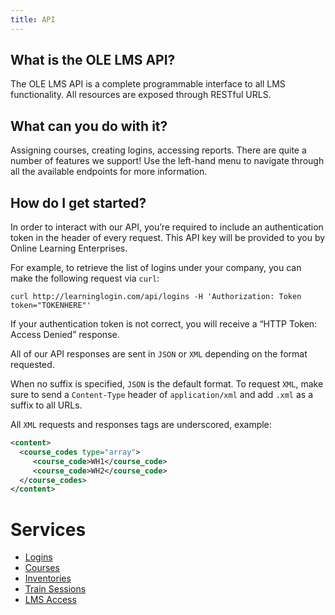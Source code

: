 ```yaml
---
title: API
---
```



## What is the OLE LMS API?

The OLE LMS API is a complete programmable interface to all LMS functionality. All resources are exposed through RESTful URLS.


## What can you do with it?

Assigning courses, creating logins, accessing reports. There are quite a number of features we support! Use the left-hand menu to navigate through all the available endpoints for more information.

## How do I get started?

In order to interact with our API, you’re required to include an authentication token in the header of every request. This API key will be provided to you by Online Learning Enterprises.


For example, to retrieve the list of logins under your company, you can make the following request via `curl`:

```
curl http://learninglogin.com/api/logins -H 'Authorization: Token token="TOKENHERE"'
```

If your authentication token is not correct, you will receive a “HTTP Token: Access Denied” response.

All of our API responses are sent in `JSON` or `XML` depending on the format requested.

When no suffix is specified, `JSON` is the default format. To request `XML`, make sure to send a `Content-Type` header of `application/xml` and add `.xml` as a suffix to all URLs.

All `XML` requests and responses tags are underscored, example:

~~~xml
<content>
  <course_codes type="array">
     <course_code>WH1</course_code>
     <course_code>WH2</course_code>
  </course_codes>
</content>
~~~

# Services

* [Logins](/api/logins/index.html)
* [Courses](/api/courses/index.html)
* [Inventories](/api/inventories/index.html)
* [Train Sessions](/api/train_sessions/index.html)
* [LMS Access](/api/lms_access/index.html)
